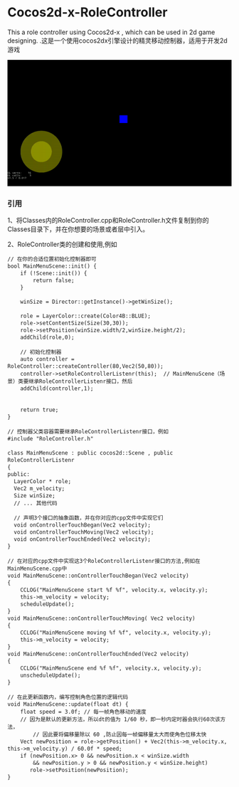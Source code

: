 # Cocos2d-x-RoleController
This a role controller using Cocos2d-x , which can be used in 2d game designing.
.这是一个使用cocos2dx引擎设计的精灵移动控制器，适用于开发2d游戏

![](https://raw.githubusercontent.com/Ccapton/Cocos2d-x-RoleController/master/rolecontroller_demo.gif)

### 引用
1、将Classes内的RoleController.cpp和RoleController.h文件复制到你的Classes目录下，并在你想要的场景或者层中引入。

2、RoleController类的创建和使用,例如
```
// 在你的合适位置初始化控制器即可
bool MainMenuScene::init() {
	if (!Scene::init()) {
		return false;
	}

	winSize = Director::getInstance()->getWinSize();

	role = LayerColor::create(Color4B::BLUE);
	role->setContentSize(Size(30,30));
	role->setPosition(winSize.width/2,winSize.height/2);
	addChild(role,0);
 
	// 初始化控制器
	auto controller = RoleController::createController(80,Vec2(50,80));
	controller->setRoleControllerListenr(this);  // MainMenuScene（场景）类要继承RoleControllerListenr接口，然后
	addChild(controller,1); 


	return true;
}

// 控制器父类容器需要继承RoleControllerListenr接口，例如
#include "RoleController.h"

class MainMenuScene : public cocos2d::Scene , public RoleControllerListenr
{
public:
  LayerColor * role; 
  Vec2 m_velocity;
  Size winSize;
  // ... 其他代码
  
  // 声明3个接口的抽象函数，并在你对应的cpp文件中实现它们
  void onControllerTouchBegan(Vec2 velocity); 
  void onControllerTouchMoving(Vec2 velocity);
  void onControllerTouchEnded(Vec2 velocity);
}

// 在对应的cpp文件中实现这3个RoleControllerListenr接口的方法,例如在MainMenuScene.cpp中
void MainMenuScene::onControllerTouchBegan(Vec2 velocity)
{
	CCLOG("MainMenuScene start %f %f", velocity.x, velocity.y);
	this->m_velocity = velocity;
	scheduleUpdate();
}
void MainMenuScene::onControllerTouchMoving( Vec2 velocity)
{
	CCLOG("MainMenuScene moving %f %f", velocity.x, velocity.y);
	this->m_velocity = velocity;
}
void MainMenuScene::onControllerTouchEnded(Vec2 velocity)
{
	CCLOG("MainMenuScene end %f %f", velocity.x, velocity.y);
	unscheduleUpdate();
}

// 在此更新函数内，编写控制角色位置的逻辑代码
void MainMenuScene::update(float dt) { 
	float speed = 3.0f; // 每一帧角色移动的速度
	// 因为是默认的更新方法，所以dt的值为 1/60 秒，即一秒内定时器会执行60次该方法，
        // 因此要将偏移量除以 60 ,防止因每一帧偏移量太大而使角色位移太快
	Vect newPosition = role->getPosition() + Vec2(this->m_velocity.x, this->m_velocity.y) / 60.0f * speed;
	if (newPosition.x> 0 && newPosition.x < winSize.width 
		&& newPosition.y > 0 && newPosition.y < winSize.height)
	   role->setPosition(newPosition);
}

```
